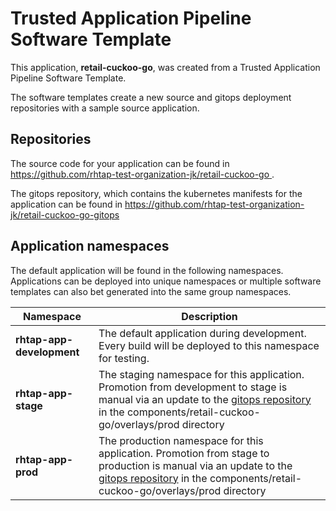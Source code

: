 # Trusted Application Pipeline Software Template

This application, **retail-cuckoo-go**, was created from a Trusted Application Pipeline Software Template.

The software templates create a new source and gitops deployment repositories with a sample source application. 

## Repositories

The source code for your application can be found in [https://github.com/rhtap-test-organization-jk/retail-cuckoo-go ](https://github.com/rhtap-test-organization-jk/retail-cuckoo-go ).
 
The gitops repository, which contains the kubernetes manifests for the application can be found in 
[https://github.com/rhtap-test-organization-jk/retail-cuckoo-go-gitops ](https://github.com/rhtap-test-organization-jk/retail-cuckoo-go-gitops ) 

## Application namespaces 

The default application will be found in the following namespaces. Applications can be deployed into unique namespaces or multiple software templates can also bet generated into the same group namespaces.  

|  Namespace   |  Description   |  
| -------- | -------- |   
| **rhtap-app-development** | The default application during development. Every build will be deployed to this namespace for testing. | 
| **rhtap-app-stage** | The staging namespace for this application. Promotion from development to stage is manual via an update to the [gitops repository](https://github.com/rhtap-test-organization-jk/retail-cuckoo-go-gitops ) in the components/retail-cuckoo-go/overlays/prod directory |  
| **rhtap-app-prod** | The production namespace for this application. Promotion from stage to production is manual via an update to the [gitops repository](https://github.com/rhtap-test-organization-jk/retail-cuckoo-go-gitops ) in the components/retail-cuckoo-go/overlays/prod directory | 
